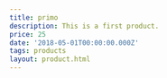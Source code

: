 ```yaml
---  
title: primo
description: This is a first product.
price: 25
date: '2018-05-01T00:00:00.000Z'
tags: products
layout: product.html
---
```

